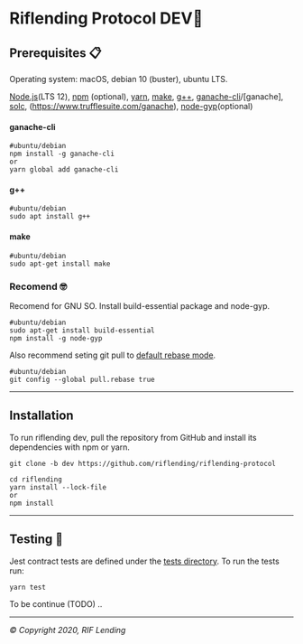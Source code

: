 Riflending Protocol DEV🚀
=================

Prerequisites 📋
------------
Operating system: macOS, debian 10 (buster), ubuntu LTS.

[Node.js](https://nodejs.org/en/download/)(LTS 12), [npm](https://docs.npmjs.com/cli/install) (optional), [yarn](https://yarnpkg.com/lang/en/docs/install/), [make](#make), [g++](#g++), [ganache-cli](#ganache-cli)/[ganache], [solc](https://solidity.readthedocs.io/en/v0.4.24/installing-solidity.html#binary-packages), (https://www.trufflesuite.com/ganache), [node-gyp](https://github.com/nodejs/node-gyp#installation)(optional)
 
 #### ganache-cli

    #ubuntu/debian    
    npm install -g ganache-cli
    or
    yarn global add ganache-cli
    
#### g++

    #ubuntu/debian    
    sudo apt install g++

#### make

    #ubuntu/debian   
    sudo apt-get install make

### Recomend 🤓
Recomend for GNU SO.
Install build-essential package and node-gyp.

    #ubuntu/debian   
    sudo apt-get install build-essential
    npm install -g node-gyp

Also recommend seting git pull to [default rebase mode](https://coderwall.com/p/tnoiug/rebase-by-default-when-doing-git-pull).

    #ubuntu/debian   
    git config --global pull.rebase true
    

------------


Installation
------------
To run riflending dev, pull the repository from GitHub
and install its dependencies with npm or yarn.
    
    git clone -b dev https://github.com/riflending/riflending-protocol

    cd riflending    
    yarn install --lock-file 
    or 
    npm install


------------


Testing 🔧
-------
Jest contract tests are defined under the [tests directory](https://github.com/compound-finance/compound-protocol/tree/master/tests). To run the tests run:

    yarn test

To be continue (TODO) ..

------------
_© Copyright 2020, RIF Lending_
